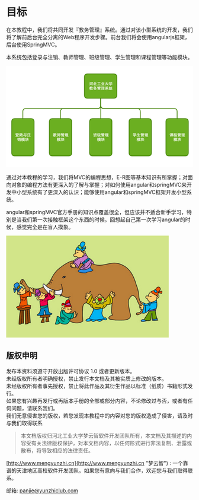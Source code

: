 # 目标

在本教程中，我们将共同开发『教务管理』系统。通过对该小型系统的开发，我们将了解前后台完全分离的Web程序开发步骤。前台我们将会使用angularjs框架，后台使用SpringMVC。

本系统包括登录与注销、教师管理、班级管理、学生管理和课程管理等功能模块。

![](/assets/save.png)

通过对本教程的学习，我们将MVC的编程思想，E-R图等基本知识有所掌握；对面向对象的编程方法有更深入的了解与掌握；对如何使用angular和springMVC来开发中小型系统有了更深入的认识；能够使用angular和springMVC框架开发小型系统。

angular和springMVC官方手册的知识点覆盖很全，但应该并不适合新手学习，特别是当我们第一次接触框架这个东西的时候。回想起自己第一次学习angular的时候，感觉完全是在盲人摸象。

![](/assets/chapter0-1.png)

## 版权申明

发布本资料须遵守开放出版许可协议 1.0 或者更新版本。  
未经版权所有者明确授权，禁止发行本文档及其被实质上修改的版本。  
未经版权所有者事先授权，禁止将此作品及其衍生作品以标准（纸质）书籍形式发行。  
如果您有兴趣再发行或再版本手册的全部或部分内容，不论修改过与否，或者有任何问题，请联系我们。  
我们无意侵害您的版权，若您发现本教程中的内容对您的版权造成了侵害，请及时与我们取得联系

> 本文档版权归河北工业大学梦云智软件开发团队所有，本文档及其描述的内容受有关法律版权保护，对本文档内容，以任何形式进行非法复制、泄露或散布，将导致相应的法律责任。

[http://www.mengyunzhi.cn](http://www.mengyunzhi.cn "梦云智") : 一个靠谱的天津地区高校软件开发团队。如果您有意向与我们合作，欢迎您与我们取得联系。

邮箱: [panjie@yunzhiclub.com](mailto:panjie@yunzhiclub.com)

